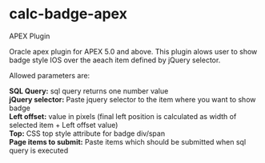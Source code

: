 # calc-badge-apex
APEX Plugin

Oracle apex plugin for APEX 5.0 and above.
This plugin alows user to show badge style IOS over the aeach item defined by jQuery selector.

Allowed parameters are:<br>

<b>SQL Query:</b> sql query returns one number value<br>
<b>jQuery selector:</b> Paste jquery selector to the item where you want to show badge<br>
<b>Left offset:</b> value in pixels (final left position is calculated as width of selected item + Left offset value)<br>
<b>Top:</b> CSS top style attribute for badge div/span<br>
<b>Page items to submit:</b> Paste items which should be submitted when sql query is executed
